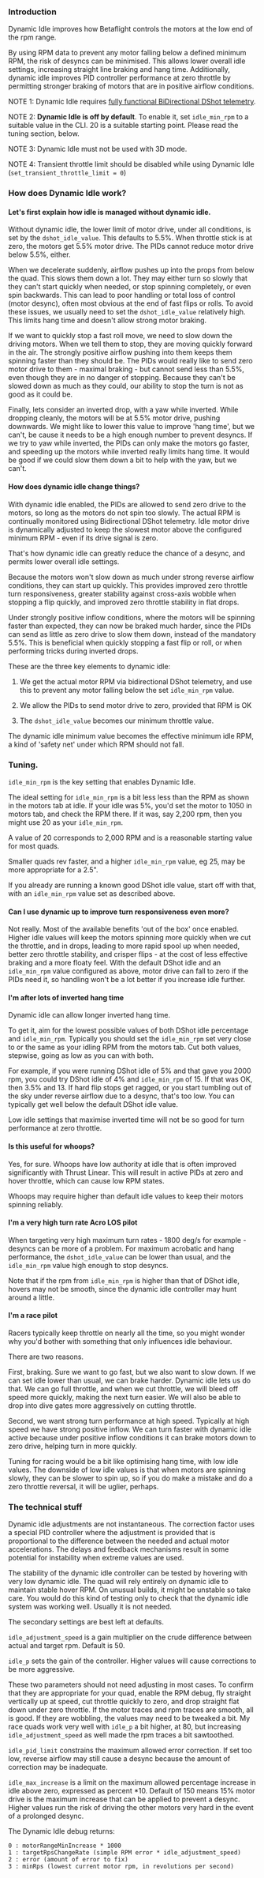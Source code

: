 ### Introduction

Dynamic Idle improves how Betaflight controls the motors at the low end of the rpm range.

By using RPM data to prevent any motor falling below a defined minimum RPM, the risk of desyncs can be minimised.  This allows lower overall idle settings, increasing straight line braking and hang time.  Additionally, dynamic idle improves PID controller performance at zero throttle by permitting stronger braking of motors that are in positive airflow conditions.  

NOTE 1:  Dynamic Idle requires [fully functional BiDirectional DShot telemetry](https://github.com/betaflight/betaflight/wiki/Bidirectional-DSHOT-and-RPM-Filter).  

NOTE 2: **Dynamic Idle is off by default**.  To enable it, set `idle_min_rpm` to a suitable value in the CLI.  20 is a suitable starting point.  Please read the tuning section, below.

NOTE 3: Dynamic Idle must not be used with 3D mode.

NOTE 4: Transient throttle limit should be disabled while using Dynamic Idle (`set_transient_throttle_limit = 0`)


### How does Dynamic Idle work?

#### Let's first explain how idle is managed without dynamic idle.  

Without dynamic idle, the lower limit of motor drive, under all conditions, is set by the `dshot_idle_value`. This defaults to 5.5%.   When throttle stick is at zero, the motors get 5.5% motor drive.  The PIDs cannot reduce motor drive below 5.5%, either. 

When we decelerate suddenly, airflow pushes up into the props from below the quad.  This slows them down a lot.  They may either turn so slowly that they can't start quickly when needed, or stop spinning completely, or even spin backwards.  This can lead to poor handling or total loss of control (motor desync), often most obvious at the end of fast flips or rolls.  To avoid these issues, we usually need to set the `dshot_idle_value` relatively high.  This limits hang time and doesn't allow strong motor braking.

If we want to quickly stop a fast roll move, we need to slow down the driving motors.  When we tell them to stop, they are moving quickly forward in the air.  The strongly positive airflow pushing into them keeps them spinning faster than they should be.  The PIDs would really like to send zero motor drive to them - maximal braking - but cannot send less than 5.5%, even though they are in no danger of stopping.  Because they can't be slowed down as much as they could, our ability to stop the turn is not as good as it could be.

Finally, lets consider an inverted drop, with a yaw while inverted.  While dropping cleanly, the motors will be at 5.5% motor drive, pushing downwards.  We might like to lower this value to improve 'hang time', but we can't, be cause it needs to be a high enough number to prevent desyncs.  If we try to yaw while inverted, the PIDs can only make the motors go faster, and speeding up the motors while inverted really limits hang time.  It would be good if we could slow them down a bit to help with the yaw, but we can't.

#### How does dynamic idle change things?

With dynamic idle enabled, the PIDs are allowed to send zero drive to the motors, so long as the motors do not spin too slowly.  The actual RPM is continually monitored using Bidirectional DShot telemetry.  Idle motor drive is dynamically adjusted to keep the slowest motor above the configured minimum RPM - even if its drive signal is zero.

That's how dynamic idle can greatly reduce the chance of a desync, and permits lower overall idle settings.

Because the motors won't slow down as much under strong reverse airflow conditions, they can start up quickly.  This provides improved zero throttle turn responsiveness, greater stability against cross-axis wobble when stopping a flip quickly, and improved zero throttle stability in flat drops.

Under strongly positive inflow conditions, where the motors will be spinning faster than expected, they can now be braked much harder, since the PIDs can send as little as zero drive to slow them down, instead of the mandatory 5.5%.  This is beneficial when quickly stopping a fast flip or roll, or when performing tricks during inverted drops.  

These are the three key elements to dynamic idle:

1.  We get the actual motor RPM via bidirectional DShot telemetry, and use this to prevent any motor falling below the set `idle_min_rpm` value.  

2.  We allow the PIDs to send motor drive to zero, provided that RPM is OK

3.  The `dshot_idle_value` becomes our minimum throttle value.

The dynamic idle minimum value becomes the effective minimum idle RPM, a kind of 'safety net' under which RPM should not fall.  

### Tuning.

`idle_min_rpm` is the key setting that enables Dynamic Idle.

The ideal setting for `idle_min_rpm` is a bit less less than the RPM as shown in the motors tab at idle.  If your idle was 5%, you'd set the motor to 1050 in motors tab, and check the RPM there.  If it was, say 2,200 rpm, then you might use 20 as your `idle_min_rpm`.

A value of 20 corresponds to 2,000 RPM and is a reasonable starting value for most quads.

Smaller quads rev faster, and a higher `idle_min_rpm` value, eg 25, may be more appropriate for a 2.5".

If you already are running a known good DShot idle value, start off with that, with an `idle_min_rpm` value set as described above.

#### Can I use dynamic up to improve turn responsiveness even more?

Not really.  Most of the available benefits 'out of the box' once enabled.  Higher idle values will keep the motors spinning more quickly when we cut the throttle, and in drops, leading to more rapid spool up when needed, better zero throttle stability, and crisper flips - at the cost of less effective braking and a more floaty feel.   With the default DShot idle and an `idle_min_rpm` value configured as above, motor drive can fall to zero if the PIDs need it, so handling won't be a lot better if you increase idle further.  

#### I'm after lots of inverted hang time

Dynamic idle can allow longer inverted hang time.

To get it, aim for the lowest possible values of both DShot idle percentage and `idle_min_rpm`.  Typically you should set the `idle_min_rpm` set very close to or the same as your idling RPM from the motors tab.  Cut both values, stepwise, going as low as you can with both.

For example, if you were running DShot idle of 5% and that gave you 2000 rpm, you could try DShot idle of 4% and `idle_min_rpm` of 15.  If that was OK, then 3.5% and 13.  If hard flip stops get ragged, or you start tumbling out of the sky under reverse airflow due to a desync, that's too low.  You can typically get well below the default DShot idle value.

Low idle settings that maximise inverted time will not be so good for turn performance at zero throttle.


#### Is this useful for whoops?

Yes, for sure.  Whoops have low authority at idle that is often improved significantly with Thrust Linear.  This will result in active PIDs at zero and hover throttle, which can cause low RPM states. 

Whoops may require higher than default idle values to keep their motors spinning reliably.


#### I'm a very high turn rate Acro LOS pilot

When targeting very high maximum turn rates - 1800 deg/s for example - desyncs can be more of a problem.  For maximum acrobatic and hang performance, the `dshot_idle_value` can be lower than usual, and the `idle_min_rpm` value high enough to stop desyncs.  

Note that if the rpm from `idle_min_rpm` is higher than that of DShot idle, hovers may not be smooth, since the dynamic idle controller may hunt around a little.

#### I'm a race pilot

Racers typically keep throttle on nearly all the time, so you might wonder why you'd bother with something that only influences idle behaviour.  

There are two reasons.

First, braking.  Sure we want to go fast, but we also want to slow down.  If we can set idle lower than usual, we can brake harder.  Dynamic idle lets us do that.  We can go full throttle, and when we cut throttle, we will bleed off speed more quickly, making the next turn easier.  We will also be able to drop into dive gates more aggressively on cutting throttle.  

Second, we want strong turn performance at high speed.  Typically at high speed we have strong positive inflow. We can turn faster with dynamic idle active because under positive inflow conditions it can brake motors down to zero drive, helping turn in more quickly.  

Tuning for racing would be a bit like optimising hang time, with low idle values.  The downside of low idle values is that when motors are spinning slowly, they can be slower to spin up, so if you do make a mistake and do a zero throttle reversal, it will be uglier, perhaps.


### The technical stuff

Dynamic idle adjustments are not instantaneous.  The correction factor uses a special PID controller where the adjustment is provided that is proportional to the difference between the needed and actual motor accelerations.  The delays and feedback mechanisms result in some potential for instability when extreme values are used.  

The stability of the dynamic idle controller can be tested by hovering with very low dynamic idle.  The quad will rely entirely on dynamic idle to maintain stable hover RPM.  On unusual builds, it might be unstable so take care.  You would do this kind of testing only to check that the dynamic idle system was working well.  Usually it is not needed.

The secondary settings are best left at defaults.

`idle_adjustment_speed` is a gain multiplier on the crude difference between actual and target rpm.  Default is 50. 

`idle_p` sets the gain of the controller.  Higher values will cause corrections to be more aggressive. 

These two parameters should not need adjusting in most cases.  To confirm that they are appropriate for your quad, enable the RPM debug, fly straight vertically up at speed, cut throttle quickly to zero, and drop straight flat down under zero throttle.  If the motor traces and rpm traces are smooth, all is good.  If they are wobbling, the values may need to be tweaked a bit.  My race quads work very well with `idle_p` a bit higher, at 80, but increasing `idle_adjustment_speed` as well made the rpm traces a bit sawtoothed.

`idle_pid_limit` constrains the maximum allowed error correction.  If set too low, reverse airflow may still cause a desync because the amount of correction may be inadequate.  

`idle_max_increase` is a limit on the maximum allowed percentage increase in idle above zero, expressed as percent *10.  Default of 150 means 15% motor drive is the maximum increase that can be applied to prevent a desync.  Higher values run the risk of driving the other motors very hard in the event of a prolonged desync.

The Dynamic Idle debug returns:

    0 : motorRangeMinIncrease * 1000
    1 : targetRpsChangeRate (simple RPM error * idle_adjustment_speed)
    2 : error (amount of error to fix)
    3 : minRps (lowest current motor rpm, in revolutions per second)
